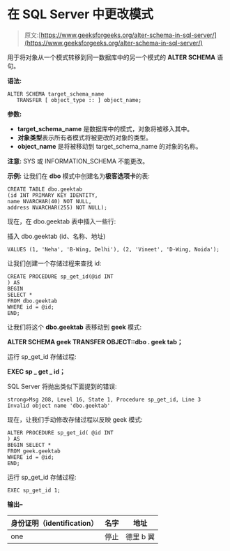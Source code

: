 # 在 SQL Server 中更改模式

> 原文:[https://www.geeksforgeeks.org/alter-schema-in-sql-server/](https://www.geeksforgeeks.org/alter-schema-in-sql-server/)

用于将对象从一个模式转移到同一数据库中的另一个模式的 **ALTER SCHEMA** 语句。

**语法:**

```
ALTER SCHEMA target_schema_name    
   TRANSFER [ object_type :: ] object_name;

```

**参数:**

*   **target_schema_name** 是数据库中的模式，对象将被移入其中。
*   **对象类型**表示所有者模式将被更改的对象的类型。
*   **object_name** 是将被移动到 target_schema_name 的对象的名称。

**注意:** SYS 或 INFORMATION_SCHEMA 不能更改。

**示例:**
让我们在 **dbo** 模式中创建名为**极客选项卡**的表:

```
CREATE TABLE dbo.geektab
(id INT PRIMARY KEY IDENTITY,
name NVARCHAR(40) NOT NULL,
address NVARCHAR(255) NOT NULL);

```

现在，在 dbo.geektab 表中插入一些行:

插入 dbo.geektab (id、名称、地址)

```
VALUES (1, 'Neha', 'B-Wing, Delhi'), (2, 'Vineet', 'D-Wing, Noida');

```

让我们创建一个存储过程来查找 id:

```
CREATE PROCEDURE sp_get_id(@id INT
) AS
BEGIN
SELECT *
FROM dbo.geektab
WHERE id = @id;
END;

```

让我们将这个 **dbo.geektab** 表移动到 **geek** 模式:

**ALTER SCHEMA geek TRANSFER OBJECT::dbo . geek tab；**

运行 sp_get_id 存储过程:

**EXEC sp _ get _ id；**

SQL Server 将抛出类似下面提到的错误:

```
strong>Msg 208, Level 16, State 1, Procedure sp_get_id, Line 3
Invalid object name 'dbo.geektab'

```

现在，让我们手动修改存储过程以反映 geek 模式:

```
ALTER PROCEDURE sp_get_id( @id INT
) AS
BEGIN SELECT *
FROM geek.geektab
WHERE id = @id;
END;

```

运行 sp_get_id 存储过程:

```
EXEC sp_get_id 1; 
```

**输出–**

| 身份证明（identification） | 名字 | 地址 |
| --- | --- | --- |
| one | 停止 | 德里 b 翼 |